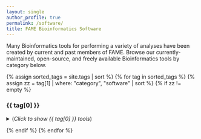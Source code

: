 ```yaml
---
layout: single
author_profile: true
permalink: /software/
title: FAME Bioinformatics Software
---
```


Many Bioinformatics tools for performing a variety of analyses have been created by current and past members of FAME.
Browse our currently-maintained, open-source, and freely available Bioinformatics tools by category below.


{% assign sorted_tags = site.tags | sort %}
 {% for tag in sorted_tags %}
  {% assign zz = tag[1] | where: "category", "software" | sort %}
  {% if zz != empty %}

<h3>{{ tag[0] }}</h3>
<details>
  <summary>
    (<i>Click to show {{ tag[0] }} tools</i>)
  </summary>
  <ul>
    {% for post in tag[1] reversed %}
      {% if post.category == 'software' %}
    {% include archive-single.html type=entries_layout %}
      {% endif %}
    {% endfor %}
  </ul>
</details>

  {% endif %}
{% endfor %}



